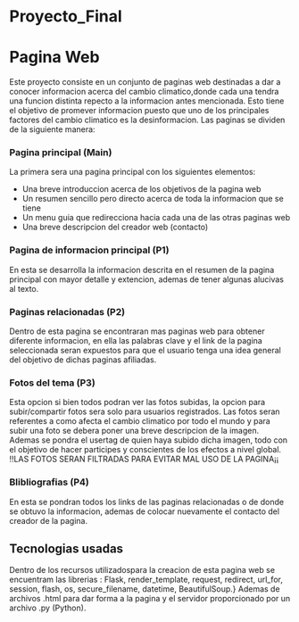# Proyecto_Final
# Pagina Web
Este proyecto consiste en un conjunto de paginas web destinadas a dar a conocer informacion acerca del cambio climatico,donde cada una tendra una funcion distinta repecto a la informacion antes mencionada.
Esto tiene el objetivo de promever informacion puesto que uno de los principales factores del cambio climatico es la desinformacion.
Las paginas se dividen de la siguiente manera:
### Pagina principal (Main)
La primera sera una pagina principal con los siguientes elementos:
- Una breve introduccion acerca de los objetivos de la pagina web
- Un resumen sencillo pero directo acerca de toda la informacion que se tiene
- Un menu guia que redirecciona hacia cada una de las otras paginas web
- Una breve descripcion del creador web (contacto)
### Pagina de informacion principal (P1)
En esta se desarrolla la informacion descrita en el resumen de la pagina principal con mayor detalle y extencion, ademas de tener algunas alucivas al texto.
### Paginas relacionadas (P2)
Dentro de esta pagina se encontraran mas paginas web para obtener diferente informacion, en ella las palabras clave y el link de la pagina seleccionada seran expuestos para que el usuario tenga una idea general del objetivo de dichas paginas afiliadas.
### Fotos del tema (P3)
Esta opcion si bien todos podran ver las fotos subidas, la opcion para subir/compartir fotos sera solo para usuarios registrados. Las fotos seran referentes a como afecta el cambio climatico por todo el mundo y para subir una foto se debera poner una breve descripcion de la imagen. Ademas se pondra el usertag de quien haya subido dicha imagen, todo con el objetivo de hacer participes y conscientes de los efectos a nivel global.
!!LAS FOTOS SERAN FILTRADAS PARA EVITAR MAL USO DE LA PAGINA¡¡
### Blibliografias (P4)
En esta se pondran todos los links de las paginas relacionadas o de donde se obtuvo la informacion, ademas de colocar nuevamente el contacto del creador de la pagina.

## Tecnologias usadas
Dentro de los recursos utilizadospara la creacion de esta pagina web se encuentram las librerias :
Flask, render_template, request, redirect, url_for, session, flash, os, secure_filename, datetime, BeautifulSoup.}
Ademas de archivos .html para dar forma a la pagina y el servidor proporcionado por un archivo .py (Python).
